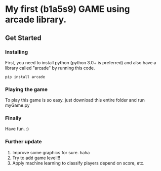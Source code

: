 # My first (b1a5s9) GAME using arcade library.
## Get Started
### Installing
First, you need to install python (python 3.0+ is preferred) and also have a library called "arcade" by running this code.
```
pip install arcade
```
### Playing the game
To play this game is so easy. just download this entire folder and run myGame.py
### Finally 
Have fun. :)
### Further update
1. Improve some graphics for sure. haha
2. Try to add game level!!!
3. Apply machine learning to classify players depend on score, etc.
